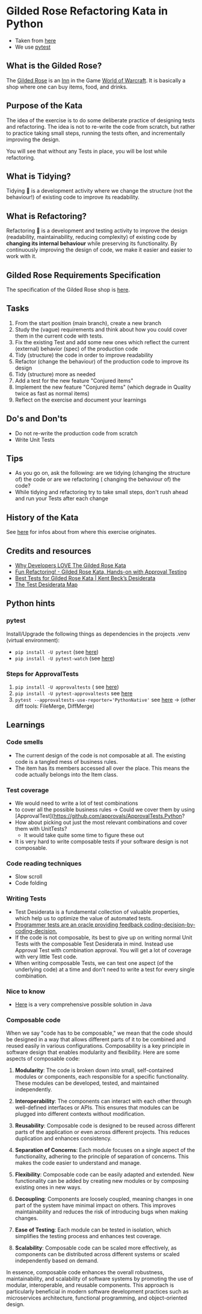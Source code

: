 # Gilded Rose Refactoring Kata in Python

- Taken from [here](https://github.com/emilybache/GildedRose-Refactoring-Kata/tree/main/python)
- We use [pytest](https://docs.pytest.org)

## What is the Gilded Rose?

The [Gilded Rose](https://wowpedia.fandom.com/wiki/Gilded_Rose) is an [Inn](https://wowpedia.fandom.com/wiki/Inn) in the
Game [World of Warcraft](https://en.wikipedia.org/wiki/World_of_Warcraft).
It is basically a shop where one can buy items, food, and drinks.

## Purpose of the Kata

The idea of the exercise is to do some deliberate practice of designing tests and refactoring.
The idea is not to re-write the code from scratch, but rather to practice taking small steps,
running the tests often, and incrementally improving the design.

You will see that without any Tests in place, you will be lost while refactoring.

## What is Tidying?

Tidying :broom: is a development activity where we change the structure (not the behaviour!) of existing code to improve
its readability.

## What is Refactoring?

Refactoring :hammer: is a development and testing activity to improve the design (readability, maintainability, reducing
complexity) of existing code by **changing its internal behaviour** while preserving its functionality.
By continuously improving the design of code, we make it easier and easier to work with it.

## Gilded Rose Requirements Specification

The specification of the Gilded Rose shop
is [here](https://github.com/emilybache/GildedRose-Refactoring-Kata/blob/main/GildedRoseRequirements.md).

## Tasks

1. From the start position (main branch), create a new branch
2. Study the (vague) requirements and think about how you could cover them in the current code with tests.
3. Fix the existing Test and add some new ones which reflect the current (external) behavior (spec) of the production code
4. Tidy (structure) the code in order to improve readability
5. Refactor (change the behaviour) of the production code to improve its design
6. Tidy (structure) more as needed
7. Add a test for the new feature "Conjured items"
8. Implement the new feature "Conjured items" (which degrade in Quality twice as fast as normal items)
9. Reflect on the exercise and document your learnings

## Do's and Don'ts

- Do not re-write the production code from scratch
- Write Unit Tests

## Tips

- As you go on, ask the following: are we tidying (changing the structure of) the code or are we refactoring (
  changing the behaviour of) the code?
- While tidying and refactoring try to take small steps, don't rush ahead and run your Tests after each change

## History of the Kata

See [here](https://github.com/emilybache/GildedRose-Refactoring-Kata/blob/main/README.md#history-of-the-exercise) for
infos about from where this exercise originates.

## Credits and resources

- [Why Developers LOVE The Gilded Rose Kata](https://www.youtube.com/watch?v=Mt4XpGxigT4)
- [Fun Refactoring! - Gilded Rose Kata, Hands-on with Approval Testing](https://www.youtube.com/watch?v=OdnV8hc9L7I&t)
- [Best Tests for Gilded Rose Kata | Kent Beck’s Desiderata](https://www.youtube.com/watch?v=vMww6pV6P7s)
- [The Test Desiderata Map](https://kentbeck.github.io/TestDesiderata/)

## Python hints

### pytest

Install/Upgrade the following things as dependencies in the projects .venv (virtual environment):

- `pip install -U pytest` (see [here](https://docs.pytest.org/en/8.2.x/getting-started.html#install-pytest))
- `pip install -U pytest-watch` (see [here](https://pypi.org/project/pytest-watch/))

### Steps for ApprovalTests

1. `pip install -U approvaltests` (
   see [here](https://github.com/approvals/ApprovalTests.Python?tab=readme-ov-file#adding-to-existing-projects))
2. `pip install -U pytest-approvaltests`
   see [here](https://github.com/approvals/ApprovalTests.Python?tab=readme-ov-file#example-using-pytest)
3. `pytest --approvaltests-use-reporter='PythonNative'`
   see [here](https://github.com/approvals/ApprovalTests.Python.PytestPlugin?tab=readme-ov-file#usage) -> (other diff tools: FileMerge, DiffMerge)

## Learnings

### Code smells

- The current design of the code is not composable at all. The existing code is a tangled mess of business
  rules.
- The item has its members accessed all over the place. This means the code actually belongs into the Item class.

### Test coverage

- We would need to write a lot of test combinations
- to cover all the possible business rules -> Could we cover them
  by using [ApprovalTest](https://github.com/approvals/ApprovalTests.Python?
- How about picking out just the most relevant combinations and cover them with UnitTests?
    - It would take quite some time to figure these out
- It is very hard to write composable tests if your software design is not composable.

### Code reading techniques

- Slow scroll
- Code folding

### Writing Tests

- Test Desiderata is a fundamental collection of valuable properties, which
  help us to optimize the value of automated tests.
- [Programmer tests are an oracle providing feedback coding-decision-by-coding-decision.](https://medium.com/@kentbeck_7670/programmer-test-principles-d01c064d7934)
- If the code is not composable, its best to give up on writing normal Unit Tests with the composable Test
  Desiderata in mind. Instead use Approval Test with combination approval. You will get a lot of coverage with very
  little Test code.
- When writing composable Tests, we can test one aspect (of the underlying code) at a time and don't need to write a
  test for every single combination.

### Nice to know

- [Here](https://github.com/d215steinberg/GildedRose-Java/blob/startPoint/Table%20of%20Contents.md) is a very
  comprehensive possible solution in Java

### Composable code

When we say "code has to be composable," we mean that the code should be designed in a way that allows different parts
of it to be combined and reused easily in various configurations. Composability is a key principle in software design
that enables modularity and flexibility. Here are some aspects of composable code:

1. **Modularity**: The code is broken down into small, self-contained modules or components, each responsible for a
   specific functionality. These modules can be developed, tested, and maintained independently.

2. **Interoperability**: The components can interact with each other through well-defined interfaces or APIs. This
   ensures that modules can be plugged into different contexts without modification.

3. **Reusability**: Composable code is designed to be reused across different parts of the application or even across
   different projects. This reduces duplication and enhances consistency.

4. **Separation of Concerns**: Each module focuses on a single aspect of the functionality, adhering to the principle of
   separation of concerns. This makes the code easier to understand and manage.

5. **Flexibility**: Composable code can be easily adapted and extended. New functionality can be added by creating new
   modules or by composing existing ones in new ways.

6. **Decoupling**: Components are loosely coupled, meaning changes in one part of the system have minimal impact on
   others. This improves maintainability and reduces the risk of introducing bugs when making changes.

7. **Ease of Testing**: Each module can be tested in isolation, which simplifies the testing process and enhances test
   coverage.

8. **Scalability**: Composable code can be scaled more effectively, as components can be distributed across different
   systems or scaled independently based on demand.

In essence, composable code enhances the overall robustness, maintainability, and scalability of software systems by
promoting the use of modular, interoperable, and reusable components. This approach is particularly beneficial in modern
software development practices such as microservices architecture, functional programming, and object-oriented design.
